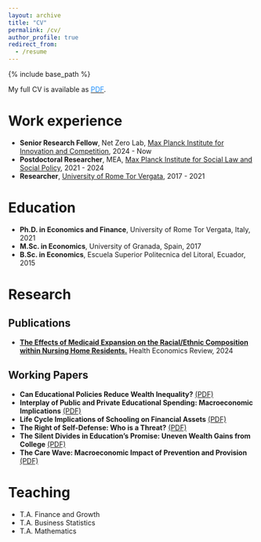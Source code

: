 ```yaml
---
layout: archive
title: "CV"
permalink: /cv/
author_profile: true
redirect_from:
  - /resume
---
```


{% include base_path %}

My full CV is available as [<span class="pdf-link">PDF</span>](http://fernandoloaizae.github.io/files/CV_Loaiza.pdf).

Work experience
======
* **Senior Research Fellow**, Net Zero Lab, [Max Planck Institute for Innovation and Competition](https://www.ip.mpg.de/en/), 2024 - Now
* **Postdoctoral Researcher**, MEA, [Max Planck Institute for Social Law and Social Policy](https://www.mpisoc.mpg.de/en/), 2021 - 2024
* **Researcher**, [University of Rome Tor Vergata](https://economia.uniroma2.it/en/def), 2017 - 2021

Education
======
* **Ph.D. in Economics and Finance**, University of Rome Tor Vergata, Italy, 2021
* **M.Sc. in Economics**, University of Granada, Spain, 2017
* **B.Sc. in Economics**, Escuela Superior Politecnica del Litoral, Ecuador, 2015

Research
======

## Publications

* [**The Effects of Medicaid Expansion on the Racial/Ethnic Composition within Nursing Home Residents.**](https://healtheconomicsreview.biomedcentral.com/articles/10.1186/s13561-024-00517-3) Health Economics Review, 2024

## Working Papers
* **Can Educational Policies Reduce Wealth Inequality?** [(PDF)](https://fernandoloaizae.github.io/files/Loaiza_JMP23.pdf)
* **Interplay of Public and Private Educational Spending: Macroeconomic Implications** [(PDF)](https://papers.ssrn.com/sol3/papers.cfm?abstract_id=4350825)
* **Life Cycle Implications of Schooling on Financial Assets** [(PDF)](https://papers.ssrn.com/sol3/papers.cfm?abstract_id=4723278)
* **The Right of Self-Defense: Who is a Threat?** [(PDF)](https://papers.ssrn.com/sol3/papers.cfm?abstract_id=4342111)
* **The Silent Divides in Education’s Promise: Uneven Wealth Gains from College** [(PDF)](https://fernandoloaizae.github.io/files/GenderRace.pdf)
* **The Care Wave: Macroeconomic Impact of Prevention and Provision** [(PDF)](https://fernandoloaizae.github.io/files/PreventionProvision.pdf)

<!--
  <ul>{% for post in site.publications %}
    {% include archive-single-cv.html %}
  {% endfor %}</ul>
-->

Teaching
======
* T.A. Finance and Growth
* T.A. Business Statistics
* T.A. Mathematics

<!--
  <ul>{% for post in site.teaching %}
    {% include archive-single-cv.html %}
  {% endfor %}</ul>
-->
  
<!--
References
======
* **[Axel Börsch-Supan, Ph.D.](https://www.mpg.de/1040232/sozialrecht-sozialpolitik-boersch-supan)**, Professor Emeritus in Economics
* **[Pasquale Scaramozzino, Ph.D.](https://economia.uniroma2.it/faculty/229/scaramozzino-pasquale)**, Professor in Economics
* **[Matthias Kredler, Ph.D.](https://economics.uc3m.es/personal/matthias-kredler/)**, Associate Professor in Economics
-->

<style>
.pdf-link {
  color: #1e90ff;
}
</style>
